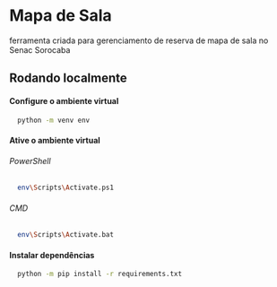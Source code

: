 # Mapa de Sala
ferramenta criada para gerenciamento de reserva de mapa de sala no Senac Sorocaba

## Rodando localmente

#### Configure o ambiente virtual
```bash
  python -m venv env
```

#### Ative o ambiente virtual

###### PowerShell
```bash
  env\Scripts\Activate.ps1
```
###### CMD
```bash
  env\Scripts\Activate.bat
```

#### Instalar dependências
```bash
  python -m pip install -r requirements.txt
```